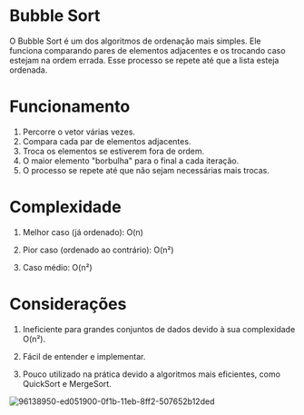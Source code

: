 # Bubble Sort

O Bubble Sort é um dos algoritmos de ordenação mais simples. Ele funciona comparando pares de elementos adjacentes e os trocando caso estejam na ordem errada. Esse processo se repete até que a lista esteja ordenada.

# Funcionamento 
  1. Percorre o vetor várias vezes.
  2. Compara cada par de elementos adjacentes.
  3. Troca os elementos se estiverem fora de ordem.
  4. O maior elemento "borbulha" para o final a cada iteração.
  5. O processo se repete até que não sejam necessárias mais trocas.

# Complexidade
  1. Melhor caso (já ordenado): O(n)

  2. Pior caso (ordenado ao contrário): O(n²)

  3. Caso médio: O(n²)

# Considerações
  1. Ineficiente para grandes conjuntos de dados devido à sua complexidade O(n²).

  2. Fácil de entender e implementar.

  3. Pouco utilizado na prática devido a algoritmos mais eficientes, como QuickSort e MergeSort.

![96138950-ed051900-0f1b-11eb-8ff2-507652b12ded](https://github.com/user-attachments/assets/bacb1398-c237-47cc-8d3c-37e34062480e)


  
